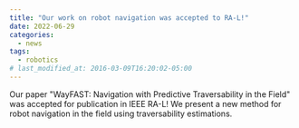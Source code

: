 ```yaml
---
title: "Our work on robot navigation was accepted to RA-L!"
date: 2022-06-29
categories:
  - news
tags:
  - robotics
# last_modified_at: 2016-03-09T16:20:02-05:00
---
```


Our paper "WayFAST: Navigation with Predictive Traversability in the Field" was accepted for publication in IEEE RA-L! We present a new method for robot navigation in the field using traversability estimations.